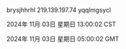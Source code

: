 brysjhhrhl 219.139.197.74 yqqlmgsycl

2024年 11月 03日 星期日 13:00:02 CST

2024年 11月 03日 星期日 05:00:02 GMT
